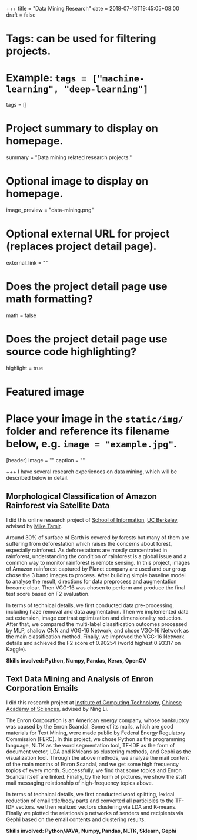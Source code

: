 +++
title = "Data Mining Research"
date = 2018-07-18T19:45:05+08:00
draft = false

# Tags: can be used for filtering projects.
# Example: `tags = ["machine-learning", "deep-learning"]`
tags = []

# Project summary to display on homepage.
summary = "Data mining related research projects."

# Optional image to display on homepage.
image_preview = "data-mining.png"

# Optional external URL for project (replaces project detail page).
external_link = ""

# Does the project detail page use math formatting?
math = false

# Does the project detail page use source code highlighting?
highlight = true

# Featured image
# Place your image in the `static/img/` folder and reference its filename below, e.g. `image = "example.jpg"`.
[header]
image = ""
caption = ""

+++
I have several research experiences on data mining, which will be described below in detail.

## **Morphological Classification of Amazon Rainforest via Satellite Data**

I did this online research project of [School of Information](https://www.ischool.berkeley.edu), [UC Berkeley](https://www.berkeley.edu), advised by [Mike Tamir](https://www.ischool.berkeley.edu/people/mike-tamir). 

Around 30% of surface of Earth is covered by forests but many of them are suffering from deforestation which raises the concerns about forest, especially rainforest. As deforestations are mostly concentrated in rainforest, understanding the condition of rainforest is a global issue and a common way to monitor rainforest is remote sensing. In this project, images of Amazon rainforest captured by Planet company are used and our group chose the 3 band images to process. After building simple baseline model to analyse the result, directions for data preprocess and augmentation became clear. Then VGG-16 was chosen to perform and produce the final test score based on F2 evaluation.

In terms of technical details, we first conducted data pre-processing, including haze removal and data augmentation. Then we implemented data set extension, image contrast optimization and dimensionality reduction. After that, we compared the multi-label classification outcomes processed by MLP, shallow CNN and VGG-16 Network, and chose VGG-16 Network as the main classification method. Finally, we improved the VGG-16 Network details and achieved the F2 score of 0.90254 (world highest 0.93317 on Kaggle).

**Skills involved: Python, Numpy, Pandas, Keras, OpenCV**

## **Text Data Mining and Analysis of Enron Corporation Emails**

I did this research project at [Institute of Computing Technology](http://english.ict.cas.cn), [Chinese Academy of Sciences](http://english.cas.cn), advised by Ning Li.

The Enron Corporation is an American energy company, whose bankruptcy was caused by the Enron Scandal. Some of its mails, which are good materials for Text Mining, were made public by Federal Energy Regulatory Commission (FERC). In this project, we chose Python as the programming language, NLTK as the word segmentation tool, TF-IDF as the form of document vector, LDA and KMeans as clustering methods, and Gephi as the visualization tool. Through the above methods, we analyze the mail content of the main months of Enron Scandal, and we get some high frequency topics of every month. Successfully, we find that some topics and Enron Scandal itself are linked. Finally, by the form of pictures, we show the staff mail messaging relationship of high-frequency topics above.

In terms of technical details, we first conducted word splitting, lexical reduction of email title/body parts and converted all participles to the TF-IDF vectors. we then realized vectors clustering via LDA and K-means. Finally we plotted the relationship networks of senders and recipients via Gephi based on the email contents and clustering results.

**Skills involved: Python/JAVA, Numpy, Pandas, NLTK, Sklearn, Gephi**
